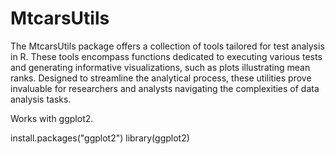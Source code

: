 # MtcarsUtils
The MtcarsUtils package offers a collection of tools tailored for test analysis in R. These tools encompass functions dedicated to executing various tests and generating informative visualizations, such as plots illustrating mean ranks. Designed to streamline the analytical process, these utilities prove invaluable for researchers and analysts navigating the complexities of data analysis tasks.  

Works with ggplot2.

install.packages("ggplot2")
library(ggplot2)
